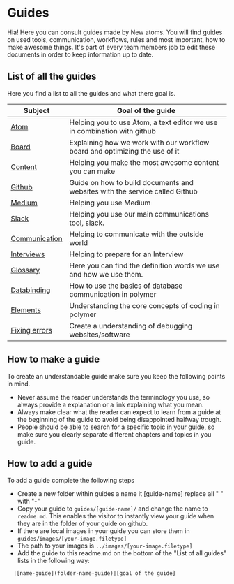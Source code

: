 # Guides

Hia! Here you can consult guides made by New atoms. You will find guides on used tools, communication, workflows, rules and most important, how to make awesome things. It's part of every team members job to edit these documents in order to keep information up to date.  

## List of all the guides

Here you find a list to all the guides and what there goal is.

|Subject |Goal of the guide              |
|--------|-----------------------------|
|[Atom](atom-guide)| Helping you to use Atom, a text editor we use in combination with github |
|[Board](board-guide) | Explaining how we work with our workflow board and optimizing the use of it  |
|[Content](board-guide)| Helping you make the most awesome content you can make|
|[Github](github-guide) | Guide on how to build documents and websites with the service called Github |
|[Medium](medium-guide)| Helping you use Medium |
|[Slack](slack-guide) | Helping you use our main communications tool, slack.
|[Communication](communicaiton-guide) | Helping to communicate with the outside world
|[Interviews](interview-guide) | Helping to prepare for an Interview
|[Glossary](glossary) |Here you can find the definition words we use and how we use them.
|[Databinding](databinding) | How to use the basics of database communication in polymer |
|[Elements](creating-elements) | Understanding the core concepts of coding in polymer |
|[Fixing errors](fixing-errors) | Create a understanding of debugging websites/software |

## How to make a guide

To create an understandable guide make sure you keep the following points in mind.
* Never assume the reader understands the terminology you use, so always provide a explanation or a link explaining what you mean.
* Always make clear what the reader can expect to learn from a guide at the beginning of the guide to avoid being disappointed halfway trough.
* People should be able to search for a specific topic in your guide, so make sure you clearly separate different chapters and topics in you guide.

## How to add a guide

To add a guide complete the following steps
* Create a new folder within guides a name it [guide-name] replace all " " with "-"
* Copy your guide to `guides/[guide-name]/` and change the name to `readme.md`. This enables the visitor to instantly view your guide when they are in the folder of your guide on github.
* If there are local images in your guide you can store them in `guides/images/[your-image.filetype]`
* The path to your images is `../images/[your-image.filetype]`
* Add the guide to this readme.md on the bottom of the "List of all guides" lists in the following way:    

```
  |[name-guide](folder-name-guide)|[goal of the guide]
```
